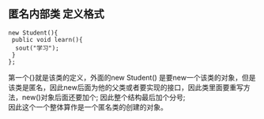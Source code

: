## 匿名内部类  定义格式 

    new Student(){
     public void learn(){
      sout("学习");
     }
    };
    
第一个{}就是该类的定义，外面的new Student() 是要new一个该类的对象，但是该类是匿名，因此new后面为他的父类或者要实现的接口，因此类里面要重写方法，new()对象后面还要加个; 因此整个结构最后加个分号;  
因此这个一个整体算作是一个匿名类的创建的对象。
